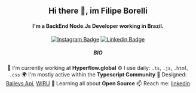 <div align="center"><h2>Hi there 👋, im Filipe Borelli</h2>

#### I'm a BackEnd Node.Js Developer working in Brazil.
[![Instagram Badge](https://img.shields.io/badge/-@filipe.borelli-352856?style=flat-square&labelColor=1A132B&logo=instagram&logoColor=white&link=https://www.instagram.com/filipe.borelli)](https://www.instagram.com/filipe.borelli) 
[![Linkedin Badge](https://img.shields.io/badge/-@filipe.borelli-352856?style=flat-square&labelColor=1A132B&logo=linkedin&logoColor=white&link=https://www.linkedin.com/in/filipe-borelli-364426138/)](https://www.linkedin.com/in/filipe-borelli-364426138/) 

##### BIO

🏢 I'm currently working at **Hyperflow.global**
⚙️ I use daily: `.ts`, `.js`, `.html`, `.css`
🌍 I'm mostly active within the **Typescript Community**
💅 Designed: [Baileys Api](https://github.com/filipeborelli/APIWHATST), [WIRU](https://github.com/filipeborelli/wiru)
🌱 Learning all about **Open Source**
📫 Reach me: [linkedin](https://www.linkedin.com/in/filipe-borelli-364426138/)
